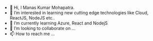- 👋 Hi, I Manas Kumar Mohapatra.
- 👀 I’m interested in learning new cutting edge technologies like Cloud, ReactJS, NodeJS etc..
- 🌱 I’m currently learning Azure, React and NodejS
- 💞️ I’m looking to collaborate on ...
- 📫 How to reach me ...

<!---
manaskumarm/manaskumarm is a ✨ special ✨ repository because its `README.md` (this file) appears on your GitHub profile.
You can click the Preview link to take a look at your changes.
--->
